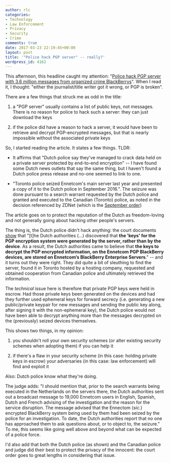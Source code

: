 ```yaml
---
author: rlc
categories:
- Technology
- Law Enforcement
- Privacy
- Security
- Crime
comments: true
date: 2017-03-23 22:19:45+00:00
layout: post
title: '"Police hack PGP server" -- really?'
wordpress_id: 4162
---
```


This afternoon, this headline caught my attention: "[Police hack PGP server with 3.6 million messages from organized crime BlackBerrys](http://www.zdnet.com/article/police-hack-pgp-server-with-3-6-million-messages-from-organized-crime-blackberrys/)". When I read it, I thought: "either the journalist/title writer got it wrong, or PGP is broken".

<!--more-->

There are a few things that struck me as odd in the title:

1. a "PGP server" usually contains a list of public keys, not messages. There is no reason for police to hack such a server: they can just download the keys

2. if the police did have a reason to hack a server, it would have been to retrieve and decrypt PGP-encrypted messages, but that is nearly impossible without the associated private keys

So, I started reading the article. It states a few things. TLDR:

- It affirms that "Dutch police say they've managed to crack data held on a private server protected by end-to-end encryption" -- I have found some Dutch news outlets that say the same thing, but I haven't found a Dutch police press release and no-one seemed to link to one.

- "Toronto police seized Ennetcom's main server last year and presented a copy of it to the Dutch police in September 2016.". The seizure was done pursuant to a search warrant requested by the Dutch police and granted and executed to the Canadian (Toronto) police, as noted in the decision referenced by ZDNet (which is the [September order](https://www.canlii.org/en/on/onsc/doc/2016/2016onsc5699/2016onsc5699.html))

The article goes on to protect the reputation of the Dutch as freedom-loving and not generally going about hacking other people's servers.

The thing is, the Dutch police didn't hack anything: the court documents [show](https://www.canlii.org/en/on/onsc/doc/2016/2016onsc5699/2016onsc5699.html?searchUrlHash=AAAAAQADWzhdAAAAAAE&offset=1307) that "[t]he Dutch authorities (...) discovered that **the 'keys' for the PGP encryption system were generated by the server, rather than by the device**. As a result, the Dutch authorities came to believe that **the keys to decrypt the PGP encrypted information, on the Ennetcom PGP BlackBerry devices, are stored on Ennetcom’s BlackBerry Enterprise Servers**." -- and it turns out they were right. They did quite a bit of sleuthing to find the server, found it in Toronto hosted by a hosting company, requested and obtained cooperation from Canadian police and ultimately retrieved the information.

The _technical_ issue here is therefore that private PGP keys were held in escrow. Had those private keys been generated on the devices and had they further used ephemeral keys for forward secrecy (i.e. generating a new public/private keypair for new messages and sending the public key along, after signing it with the non-ephemeral key), the Dutch police would not have been able to decrypt anything more than the messages decrypted on the (previously) seized devices themselves.

This shows two things, in my opinion:

1. you shouldn't roll your own security schemes (or alter existing security schemes when adopting them) if you can help it

2. if there's a flaw in your security scheme (in this case: holding private keys in escrow) your adversaries (in this case: law enforcement) will find and exploit it

Also: Dutch police know what they're doing.

The judge adds: "I should mention that, prior to the search warrants being executed in the Netherlands on the servers there, the Dutch authorities sent out a broadcast message to 19,000 Ennetcom users in English, Spanish, Dutch and French advising of the investigation and the reason for the service disruption. The message advised that the Ennectom (_sic._) encrypted BlackBerry system being used by them had been seized by the police for an investigation. To date, the Dutch authorities report that no one has approached them to ask questions about, or to object to, the seizure."
To me, this seems like going well above and beyond what can be expected of a police force.

I'd also add that both the Dutch police (as shown) and the Canadian police and judge did their best to protect the privacy of the innocent: the court order goes to great lengths in considering that issue.